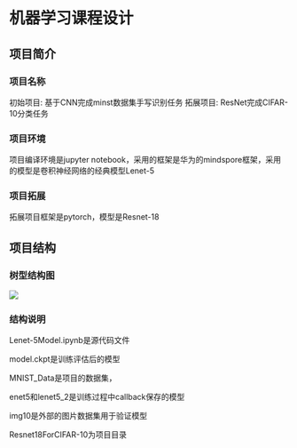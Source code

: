 # **机器学习课程设计**

## 项目简介

###  项目名称

初始项目:  基于CNN完成minst数据集手写识别任务
拓展项目:  ResNet完成CIFAR-10分类任务

### 项目环境

项目编译环境是jupyter notebook，采用的框架是华为的mindspore框架，采用的模型是卷积神经网络的经典模型Lenet-5

### 项目拓展
拓展项目框架是pytorch，模型是Resnet-18

## 项目结构

### 树型结构图

![](C:\Users\24557\Desktop\11.png)

### 结构说明

Lenet-5Model.ipynb是源代码文件

model.ckpt是训练评估后的模型

MNIST_Data是项目的数据集，

enet5和lenet5_2是训练过程中callback保存的模型

img10是外部的图片数据集用于验证模型

Resnet18ForCIFAR-10为项目目录



